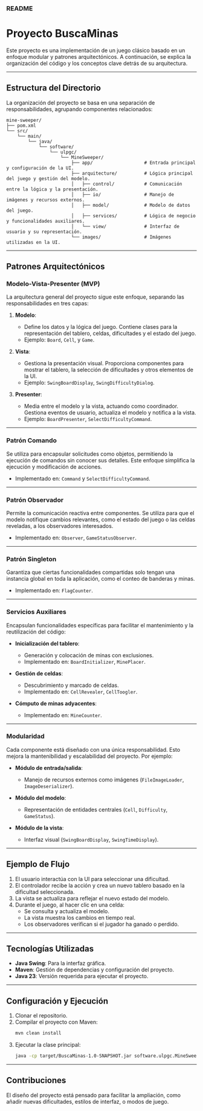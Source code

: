 ### README

# **Proyecto BuscaMinas**

Este proyecto es una implementación de un juego clásico basado en un enfoque modular y patrones arquitectónicos. A continuación, se explica la organización del código y los conceptos clave detrás de su arquitectura.

---

## **Estructura del Directorio**
La organización del proyecto se basa en una separación de responsabilidades, agrupando componentes relacionados:

```plaintext
mine-sweeper/
├── pom.xml
└── src/
    └── main/
        └── java/
            └── software/
                └── ulpgc/
                    └── MineSweeper/
                        ├── app/                   # Entrada principal y configuración de la UI.
                        ├── arquitecture/          # Lógica principal del juego y gestión del modelo.
                        │   ├── control/           # Comunicación entre la lógica y la presentación.
                        │   ├── io/                # Manejo de imágenes y recursos externos.
                        │   ├── model/             # Modelo de datos del juego.
                        │   ├── services/          # Lógica de negocio y funcionalidades auxiliares.
                        │   └── view/              # Interfaz de usuario y su representación.
                        └── images/                # Imágenes utilizadas en la UI.
```

---

## **Patrones Arquitectónicos**

### **Modelo-Vista-Presenter (MVP)**
La arquitectura general del proyecto sigue este enfoque, separando las responsabilidades en tres capas:

1. **Modelo**:
    - Define los datos y la lógica del juego. Contiene clases para la representación del tablero, celdas, dificultades y el estado del juego.
    - Ejemplo: `Board`, `Cell`, y `Game`.

2. **Vista**:
    - Gestiona la presentación visual. Proporciona componentes para mostrar el tablero, la selección de dificultades y otros elementos de la UI.
    - Ejemplo: `SwingBoardDisplay`, `SwingDifficultyDialog`.

3. **Presenter**:
    - Media entre el modelo y la vista, actuando como coordinador. Gestiona eventos de usuario, actualiza el modelo y notifica a la vista.
    - Ejemplo: `BoardPresenter`, `SelectDifficultyCommand`.

---

### **Patrón Comando**
Se utiliza para encapsular solicitudes como objetos, permitiendo la ejecución de comandos sin conocer sus detalles. Este enfoque simplifica la ejecución y modificación de acciones.

- Implementado en: `Command` y `SelectDifficultyCommand`.

---

### **Patrón Observador**
Permite la comunicación reactiva entre componentes. Se utiliza para que el modelo notifique cambios relevantes, como el estado del juego o las celdas reveladas, a los observadores interesados.

- Implementado en: `Observer`, `GameStatusObserver`.

---

### **Patrón Singleton**
Garantiza que ciertas funcionalidades compartidas solo tengan una instancia global en toda la aplicación, como el conteo de banderas y minas.

- Implementado en: `FlagCounter`.

---

### **Servicios Auxiliares**
Encapsulan funcionalidades específicas para facilitar el mantenimiento y la reutilización del código:

- **Inicialización del tablero**:
    - Generación y colocación de minas con exclusiones.
    - Implementado en: `BoardInitializer`, `MinePlacer`.

- **Gestión de celdas**:
    - Descubrimiento y marcado de celdas.
    - Implementado en: `CellRevealer`, `CellToogler`.

- **Cómputo de minas adyacentes**:
    - Implementado en: `MineCounter`.

---

### **Modularidad**
Cada componente está diseñado con una única responsabilidad. Esto mejora la mantenibilidad y escalabilidad del proyecto. Por ejemplo:

- **Módulo de entrada/salida**:
    - Manejo de recursos externos como imágenes (`FileImageLoader`, `ImageDeserializer`).

- **Módulo del modelo**:
    - Representación de entidades centrales (`Cell`, `Difficulty`, `GameStatus`).

- **Módulo de la vista**:
    - Interfaz visual (`SwingBoardDisplay`, `SwingTimeDisplay`).

---

## **Ejemplo de Flujo**
1. El usuario interactúa con la UI para seleccionar una dificultad.
2. El controlador recibe la acción y crea un nuevo tablero basado en la dificultad seleccionada.
3. La vista se actualiza para reflejar el nuevo estado del modelo.
4. Durante el juego, al hacer clic en una celda:
    - Se consulta y actualiza el modelo.
    - La vista muestra los cambios en tiempo real.
    - Los observadores verifican si el jugador ha ganado o perdido.

---

## **Tecnologías Utilizadas**
- **Java Swing**: Para la interfaz gráfica.
- **Maven**: Gestión de dependencias y configuración del proyecto.
- **Java 23**: Versión requerida para ejecutar el proyecto.

---

## **Configuración y Ejecución**
1. Clonar el repositorio.
2. Compilar el proyecto con Maven:
   ```bash
   mvn clean install
   ```
3. Ejecutar la clase principal:
   ```bash
   java -cp target/BuscaMinas-1.0-SNAPSHOT.jar software.ulpgc.MineSweeper.app.Main
   ```

---

## **Contribuciones**
El diseño del proyecto está pensado para facilitar la ampliación, como añadir nuevas dificultades, estilos de interfaz, o modos de juego.
